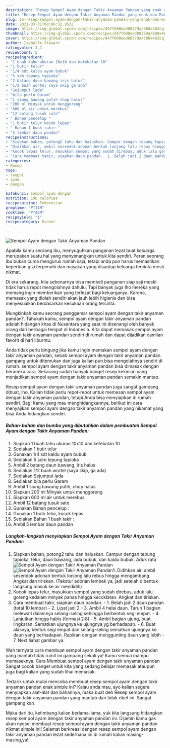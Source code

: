 ```yaml
---
description: "Resep Sempol Ayam dengan Takir Anyaman Pandan yang enak dan Mudah Dibuat"
title: "Resep Sempol Ayam dengan Takir Anyaman Pandan yang enak dan Mudah Dibuat"
slug: 15-resep-sempol-ayam-dengan-takir-anyaman-pandan-yang-enak-dan-mudah-dibuat
date: 2021-03-31T08:06:32.953Z
image: https://img-global.cpcdn.com/recipes/d47f608ead88379a/680x482cq70/sempol-ayam-dengan-takir-anyaman-pandan-foto-resep-utama.jpg
thumbnail: https://img-global.cpcdn.com/recipes/d47f608ead88379a/680x482cq70/sempol-ayam-dengan-takir-anyaman-pandan-foto-resep-utama.jpg
cover: https://img-global.cpcdn.com/recipes/d47f608ead88379a/680x482cq70/sempol-ayam-dengan-takir-anyaman-pandan-foto-resep-utama.jpg
author: Isabelle Stewart
ratingvalue: 3.1
reviewcount: 5
recipeingredient:
- "1 buah tahu ukuran 10x10 dan ketebalan 10"
- "1 butir telur"
- "1/4 sdt kaldu ayam bubuk"
- "5 sdm tepung tapioka"
- "2 batang daun bawang iris halus"
- "1/2 buah wortel saya skip ga ada"
- "Sejumput lada"
- "bila perlu Garam"
- "1 siung bawang putih chop halus"
- "200 ml Minyak untuk menggoreng"
- "600 ml air untuk merebus"
- "12 batang tusuk sate"
- " Bahan pencelup "
- "1 butir telur kocok lepas"
- " Bahan 1 buah takir "
- "5 lembar daun pandan"
recipeinstructions:
- "Siapkan bahan, potong2 tahu dan haluskan. Campur dengan tepung tapioka, telur, daun bawang, lada bubuk, dan kaldu bubuk. Aduk rata"
- "Didihkan air, ambil sesendok adonan bentuk lonjong lalu rebus hingga mengambang. Angkat dan tiriskan. (Tekstur adonan lembek ya, jadi setelah dibentuk langsung masuk ke air mendidih)"
- "Kocok lepas telur, masukkan sempol yang sudah direbus, aduk lalu goreng kedalam minyak panas hingga kecoklatan. Angkat dan tiriskan."
- "Cara membuat takir, siapkan daun pandan.  1. Belah jadi 2 daun pandan (total 10 lembar)  2. Lipat jadi 2 3. Ambil 4 helai daun. Taruh 1 bagian melewati dalamnya selang-seling sehingga berbentuk segi empat.  4. Lanjutkan hingga habis (formasi 2:8)  5. Ambil bagian ujung, buat lingkaran. Sematkan ujungnya ke ujungnya yg berhadapan.  6. Buat alasnya, bentuk segi empat dan selang-seling sematkan ujungnya ke daun yang berhadapan. Rapikan dengan menggunting daun yang lebih 7. Next liahat gambar ya."
categories:
- Resep
tags:
- sempol
- ayam
- dengan

katakunci: sempol ayam dengan 
nutrition: 196 calories
recipecuisine: Indonesian
preptime: "PT31M"
cooktime: "PT42M"
recipeyield: "1"
recipecategory: Dinner

---
```



![Sempol Ayam dengan Takir Anyaman Pandan](https://img-global.cpcdn.com/recipes/d47f608ead88379a/680x482cq70/sempol-ayam-dengan-takir-anyaman-pandan-foto-resep-utama.jpg)

Apabila kamu seorang ibu, menyuguhkan panganan lezat buat keluarga merupakan suatu hal yang menyenangkan untuk kita sendiri. Peran seorang ibu bukan cuma mengurus rumah saja, tetapi anda pun harus memastikan keperluan gizi terpenuhi dan masakan yang disantap keluarga tercinta mesti nikmat.

Di era  sekarang, kita sebenarnya bisa membeli panganan siap saji meski tidak harus repot mengolahnya dahulu. Tapi banyak juga lho mereka yang memang ingin memberikan yang terlezat bagi keluarganya. Karena, memasak yang diolah sendiri akan jauh lebih higienis dan bisa menyesuaikan berdasarkan kesukaan orang tercinta. 



Mungkinkah kamu seorang penggemar sempol ayam dengan takir anyaman pandan?. Tahukah kamu, sempol ayam dengan takir anyaman pandan adalah hidangan khas di Nusantara yang saat ini disenangi oleh banyak orang dari berbagai tempat di Indonesia. Kita dapat memasak sempol ayam dengan takir anyaman pandan sendiri di rumah dan dapat dijadikan camilan favorit di hari liburmu.

Anda tidak perlu bingung jika kamu ingin memakan sempol ayam dengan takir anyaman pandan, sebab sempol ayam dengan takir anyaman pandan gampang untuk ditemukan dan juga kalian pun bisa mengolahnya sendiri di rumah. sempol ayam dengan takir anyaman pandan bisa dimasak dengan beraneka cara. Sekarang sudah banyak banget resep kekinian yang menjadikan sempol ayam dengan takir anyaman pandan semakin mantap.

Resep sempol ayam dengan takir anyaman pandan juga sangat gampang dibuat, lho. Kalian tidak perlu repot-repot untuk memesan sempol ayam dengan takir anyaman pandan, tetapi Anda bisa menyiapkan di rumah sendiri. Bagi Kamu yang mau menghidangkannya, berikut ini cara menyajikan sempol ayam dengan takir anyaman pandan yang nikamat yang bisa Anda hidangkan sendiri.

<!--inarticleads1-->

##### Bahan-bahan dan bumbu yang dibutuhkan dalam pembuatan Sempol Ayam dengan Takir Anyaman Pandan:

1. Siapkan 1 buah tahu ukuran 10x10 dan ketebalan 10
1. Sediakan 1 butir telur
1. Gunakan 1/4 sdt kaldu ayam bubuk
1. Sediakan 5 sdm tepung tapioka
1. Ambil 2 batang daun bawang, iris halus
1. Sediakan 1/2 buah wortel (saya skip, ga ada)
1. Sediakan Sejumput lada
1. Sediakan bila perlu Garam
1. Ambil 1 siung bawang putih, chop halus
1. Siapkan 200 ml Minyak untuk menggoreng
1. Siapkan 600 ml air untuk merebus
1. Ambil 12 batang tusuk sate
1. Gunakan  Bahan pencelup :
1. Gunakan 1 butir telur, kocok lepas
1. Sediakan  Bahan 1 buah takir :
1. Ambil 5 lembar daun pandan




<!--inarticleads2-->

##### Langkah-langkah menyiapkan Sempol Ayam dengan Takir Anyaman Pandan:

1. Siapkan bahan, potong2 tahu dan haluskan. Campur dengan tepung tapioka, telur, daun bawang, lada bubuk, dan kaldu bubuk. Aduk rata
<img src="https://img-global.cpcdn.com/steps/8341b78165cce33f/160x128cq70/sempol-ayam-dengan-takir-anyaman-pandan-langkah-memasak-1-foto.jpg" alt="Sempol Ayam dengan Takir Anyaman Pandan"><img src="https://img-global.cpcdn.com/steps/5326e6d77997d24c/160x128cq70/sempol-ayam-dengan-takir-anyaman-pandan-langkah-memasak-1-foto.jpg" alt="Sempol Ayam dengan Takir Anyaman Pandan">1. Didihkan air, ambil sesendok adonan bentuk lonjong lalu rebus hingga mengambang. Angkat dan tiriskan. (Tekstur adonan lembek ya, jadi setelah dibentuk langsung masuk ke air mendidih)
1. Kocok lepas telur, masukkan sempol yang sudah direbus, aduk lalu goreng kedalam minyak panas hingga kecoklatan. Angkat dan tiriskan.
1. Cara membuat takir, siapkan daun pandan.  - 1. Belah jadi 2 daun pandan (total 10 lembar)  - 2. Lipat jadi 2 - 3. Ambil 4 helai daun. Taruh 1 bagian melewati dalamnya selang-seling sehingga berbentuk segi empat.  - 4. Lanjutkan hingga habis (formasi 2:8)  - 5. Ambil bagian ujung, buat lingkaran. Sematkan ujungnya ke ujungnya yg berhadapan.  - 6. Buat alasnya, bentuk segi empat dan selang-seling sematkan ujungnya ke daun yang berhadapan. Rapikan dengan menggunting daun yang lebih - 7. Next liahat gambar ya.




Wah ternyata cara membuat sempol ayam dengan takir anyaman pandan yang mantab tidak rumit ini gampang sekali ya! Kamu semua mampu memasaknya. Cara Membuat sempol ayam dengan takir anyaman pandan Sangat cocok banget untuk kita yang sedang belajar memasak ataupun juga bagi kalian yang sudah lihai memasak.

Tertarik untuk mulai mencoba membuat resep sempol ayam dengan takir anyaman pandan enak simple ini? Kalau anda mau, ayo kalian segera menyiapkan alat-alat dan bahannya, maka buat deh Resep sempol ayam dengan takir anyaman pandan yang mantab dan tidak ribet ini. Sangat gampang kan. 

Maka dari itu, ketimbang kalian berlama-lama, yuk kita langsung hidangkan resep sempol ayam dengan takir anyaman pandan ini. Dijamin kamu gak akan nyesel membuat resep sempol ayam dengan takir anyaman pandan nikmat simple ini! Selamat berkreasi dengan resep sempol ayam dengan takir anyaman pandan lezat sederhana ini di rumah kalian masing-masing,ya!.

